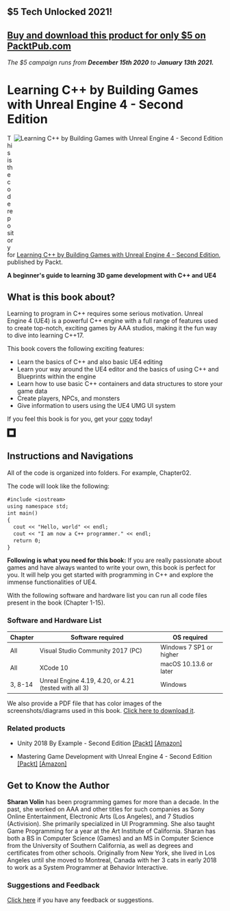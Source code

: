 ## $5 Tech Unlocked 2021!
[Buy and download this product for only $5 on PacktPub.com](https://www.packtpub.com/)
-----
*The $5 campaign         runs from __December 15th 2020__ to __January 13th 2021.__*

# Learning C++ by Building Games with Unreal Engine 4 - Second Edition

<a href="https://www.packtpub.com/game-development/learning-c-building-games-unreal-engine-4-second-edition?utm_source=github&utm_medium=repository&utm_campaign=9781788476249 "><img src="https://d255esdrn735hr.cloudfront.net/sites/default/files/imagecache/ppv4_main_book_cover/9781788476249.png" alt="Learning C++ by Building Games with Unreal Engine 4 - Second Edition" height="256px" align="right"></a>

This is the code repository for [Learning C++ by Building Games with Unreal Engine 4 - Second Edition](https://www.packtpub.com/game-development/learning-c-building-games-unreal-engine-4-second-edition?utm_source=github&utm_medium=repository&utm_campaign=9781788476249 ), published by Packt.

**A beginner's guide to learning 3D game development with C++ and UE4**

## What is this book about?
Learning to program in C++ requires some serious motivation. Unreal Engine 4 (UE4) is a powerful C++ engine with a full range of features used to create top-notch, exciting games by AAA studios, making it the fun way to dive into learning C++17.

This book covers the following exciting features:
* Learn the basics of C++ and also basic UE4 editing 
* Learn your way around the UE4 editor and the basics of using C++ and Blueprints within the engine 
* Learn how to use basic C++ containers and data structures to store your game data 
* Create players, NPCs, and monsters 
* Give information to users using the UE4 UMG UI system

If you feel this book is for you, get your [copy](https://www.amazon.com/dp/1788476247) today!

<a href="https://www.packtpub.com/?utm_source=github&utm_medium=banner&utm_campaign=GitHubBanner"><img src="https://raw.githubusercontent.com/PacktPublishing/GitHub/master/GitHub.png" 
alt="https://www.packtpub.com/" border="5" /></a>

## Instructions and Navigations
All of the code is organized into folders. For example, Chapter02.

The code will look like the following:
```
#include <iostream>
using namespace std;  
int main() 
{ 
  cout << "Hello, world" << endl; 
  cout << "I am now a C++ programmer." << endl; 
  return 0;
} 
```

**Following is what you need for this book:**
If you are really passionate about games and have always wanted to write your own, this book is perfect for you. It will help you get started with programming in C++ and explore the immense functionalities of UE4.

With the following software and hardware list you can run all code files present in the book (Chapter 1-15).
### Software and Hardware List
| Chapter | Software required | OS required |
| -------- | ------------------------------------ | ----------------------------------- |
| All | Visual Studio Community 2017 (PC) | Windows 7 SP1 or higher |
| All | XCode 10 | macOS 10.13.6 or later |
| 3, 8-14 | Unreal Engine 4.19, 4.20, or 4.21 (tested with all 3) | Windows |


We also provide a PDF file that has color images of the screenshots/diagrams used in this book. [Click here to download it](https://www.packtpub.com/sites/default/files/downloads/9781788476249_ColorImages.pdf).

### Related products
* Unity 2018 By Example - Second Edition [[Packt]](https://www.packtpub.com/game-development/unity-2018-example-second-edition?utm_source=github&utm_medium=repository&utm_campaign=9781788398701 ) [[Amazon]](https://www.amazon.com/dp/178839870X)

* Mastering Game Development with Unreal Engine 4 - Second Edition [[Packt]](https://www.packtpub.com/game-development/mastering-game-development-unreal-engine-4-second-edition?utm_source=github&utm_medium=repository&utm_campaign=9781788991445 ) [[Amazon]](https://www.amazon.com/dp/1788991443)

## Get to Know the Author
**Sharan Volin**
 has been programming games for more than a decade. In the past, she worked on AAA and other titles for such companies as Sony Online Entertainment, Electronic Arts (Los Angeles), and 7 Studios (Activision). She primarily specialized in UI Programming. She also taught Game Programming for a year at the Art Institute of California. Sharan has both a BS in Computer Science (Games) and an MS in Computer Science from the University of Southern California, as well as degrees and certificates from other schools. Originally from New York, she lived in Los Angeles until she moved to Montreal, Canada with her 3 cats in early 2018 to work as a System Programmer at Behavior Interactive.


### Suggestions and Feedback
[Click here](https://docs.google.com/forms/d/e/1FAIpQLSdy7dATC6QmEL81FIUuymZ0Wy9vH1jHkvpY57OiMeKGqib_Ow/viewform) if you have any feedback or suggestions.


